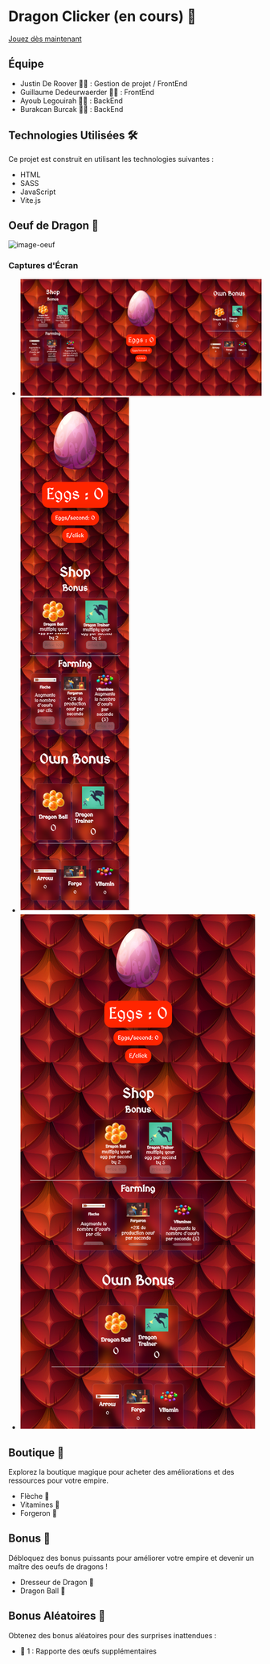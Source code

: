 # Dragon Clicker (en cours) 🐉

[Jouez dès maintenant](https://justindr96.github.io/dragon_clicker/)

## Équipe

- Justin De Roover 🧙‍♂️ : Gestion de projet / FrontEnd
- Guillaume Dedeurwaerder 👨‍💻 : FrontEnd
- Ayoub Legouirah 🧙‍♂️ : BackEnd
- Burakcan Burcak 👨‍💻 : BackEnd

## Technologies Utilisées 🛠️

Ce projet est construit en utilisant les technologies suivantes :

- HTML
- SASS
- JavaScript
- Vite.js

## Oeuf de Dragon 🥚

![image-oeuf](https://img.freepik.com/vecteurs-libre/oeufs-dragon-dessin-anime-differents-ensembles-coquilles-oeufs_107791-12408.jpg?w=1380&t=st=1698066992~exp=1698067592~hmac=bb49b62274d5b328a068983f7ae02da4f89a0ae7fbe36c6146f3704f0afe9b5f)

### Captures d'Écran

- ![Format Desktop](./assets/screen/Eggs-desktop.png)
- ![Format Mobile](./assets/screen/Eggs-mobile.png)
- ![Format tablet](./assets/screen/Eggs-tablet.png)

## Boutique 🏪

Explorez la boutique magique pour acheter des améliorations et des ressources pour votre empire.

- Flèche 🏹
- Vitamines 💊
- Forgeron 🔨

## Bonus 🌟

Débloquez des bonus puissants pour améliorer votre empire et devenir un maître des oeufs de dragons !

- Dresseur de Dragon 🐉
- Dragon Ball 🐲

## Bonus Aléatoires 🎲

Obtenez des bonus aléatoires pour des surprises inattendues :

- 🥚 1 : Rapporte des œufs supplémentaires
